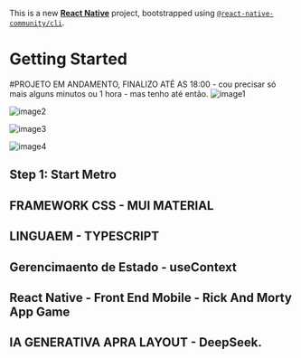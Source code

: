 This is a new [**React Native**](https://reactnative.dev) project, bootstrapped using [`@react-native-community/cli`](https://github.com/react-native-community/cli).

# Getting Started

#PROJETO EM ANDAMENTO, FINALIZO ATÉ AS 18:00 - cou precisar só mais alguns minutos ou 1 hora -  mas tenho até então.
![image1](https://github.com/user-attachments/assets/823bbce7-6f32-43eb-8cee-a824c8e95b44)

![image2](https://github.com/user-attachments/assets/47c50fcf-d9ab-465d-a411-5d4d5c0b0e20)

![image3](https://github.com/user-attachments/assets/6549a591-cc86-4bac-8f71-0380ae050a6e)

![image4](https://github.com/user-attachments/assets/34660b66-96f3-4047-b190-fc2b8c99b2e3)


## Step 1: Start Metro

## FRAMEWORK CSS - MUI MATERIAL
## LINGUAEM - TYPESCRIPT
## Gerencimaento de Estado - useContext
## React Native - Front End Mobile - Rick And Morty App Game
## IA GENERATIVA APRA LAYOUT - DeepSeek.
